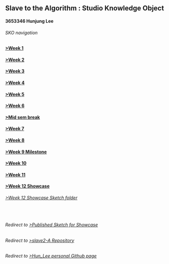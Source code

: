 ## Slave to the Algorithm : Studio Knowledge Object
#### 3653346 Hunjung Lee
###### SKO navigation
#### [>Week 1](https://hunoong.github.io/slave2-A/week01/)
#### [>Week 2](https://hunoong.github.io/slave2-A/week02)
#### [>Week 3](https://hunoong.github.io/slave2-A/week03)
#### [>Week 4](https://hunoong.github.io/slave2-A/week04)
#### [>Week 5](https://hunoong.github.io/slave2-A/week05)
#### [>Week 6](https://hunoong.github.io/slave2-A/week06)
#### [>Mid sem break](https://hunoong.github.io/slave2-A/week06_BREAK)
#### [>Week 7](https://hunoong.github.io/slave2-A/week07)
#### [>Week 8](https://hunoong.github.io/slave2-A/week08)
#### [>Week 9 Milestone](https://hunoong.github.io/slave2-A/week09_MILESTONE)
#### [>Week 10](https://hunoong.github.io/slave2-A/week10)
#### [>Week 11](https://hunoong.github.io/slave2-A/week11)
#### [>Week 12 Showcase](https://hunoong.github.io/slave2-A/week12)
###### [>Week 12 Showcase Sketch folder](https://github.com/hunoong/Hun_Lee/tree/gh-pages/The_Beauty_of_the_Eaten_Path2)
<br/>

###### Redirect to [>Published Sketch for Showcase](https://hunoong.github.io/Hun_Lee/The_Beauty_of_the_Eaten_Path2)
###### Redirect to [>slave2-A Repository](https://github.com/hunoong/slave2-A)
###### Redirect to [>Hun_Lee personal Github page](https://hunoong.github.io/Hun_Lee/)
